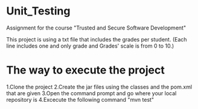 # Unit_Testing
Assignment for the course "Trusted and Secure Software Development"

This project is using a txt file that includes the grades per student.
(Each line includes one and only grade and
Grades' scale is from 0 to 10.)

# The way to execute the project
1.Clone the project
2.Create the jar files using the classes and the pom.xml that are given
3.Open the command prompt and go where your local repository is
4.Excecute the following command "mvn test"
